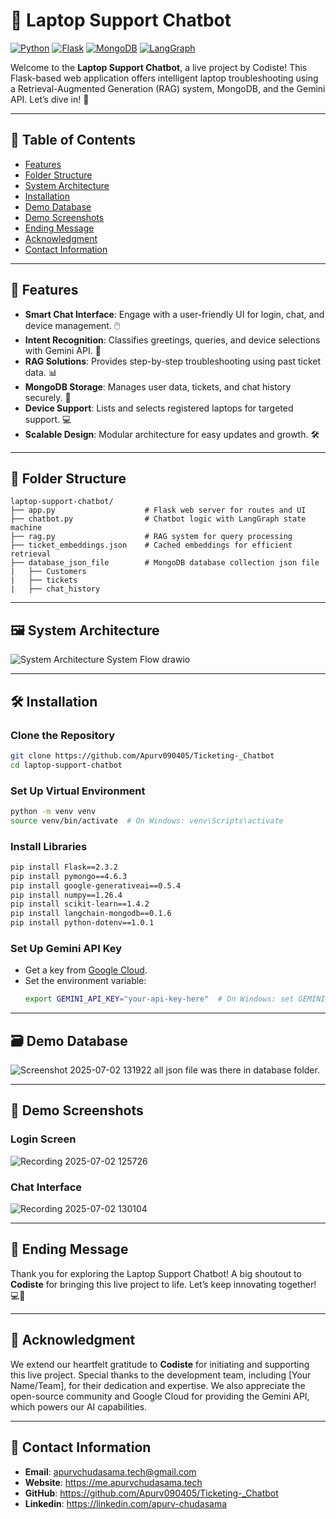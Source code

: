 # 🎉 Laptop Support Chatbot

[![Python](https://img.shields.io/badge/Python-3.8+-blue.svg)](https://python.org)
[![Flask](https://img.shields.io/badge/Flask-2.0+-green.svg)](https://flask.palletsprojects.com)
[![MongoDB](https://img.shields.io/badge/MongoDB-4.4+-brightgreen.svg)](https://mongodb.com)
[![LangGraph](https://img.shields.io/badge/LangGraph-Latest-orange.svg)](https://langchain.com)

Welcome to the **Laptop Support Chatbot**, a live project by Codiste! This Flask-based web application offers intelligent laptop troubleshooting using a Retrieval-Augmented Generation (RAG) system, MongoDB, and the Gemini API. Let’s dive in! 🚀

---

## 📖 Table of Contents

- [Features](#features)
- [Folder Structure](#folder-structure)
- [System Architecture](#system-architecture)
- [Installation](#installation)
- [Demo Database](#demo-database)
- [Demo Screenshots](#demo-screenshots)
- [Ending Message](#ending-message)
- [Acknowledgment](#acknowledgment)
- [Contact Information](#contact-information)

---

## 🎯 Features

- **Smart Chat Interface**: Engage with a user-friendly UI for login, chat, and device management. 🖱️
- **Intent Recognition**: Classifies greetings, queries, and device selections with Gemini API. 🧠
- **RAG Solutions**: Provides step-by-step troubleshooting using past ticket data. 📊
- **MongoDB Storage**: Manages user data, tickets, and chat history securely. 💾
- **Device Support**: Lists and selects registered laptops for targeted support. 💻
- **Scalable Design**: Modular architecture for easy updates and growth. 🛠️

---

## 📁 Folder Structure

```
laptop-support-chatbot/
├── app.py                    # Flask web server for routes and UI
├── chatbot.py                # Chatbot logic with LangGraph state machine
├── rag.py                    # RAG system for query processing
├── ticket_embeddings.json    # Cached embeddings for efficient retrieval
├── database_json_file        # MongoDB database collection json file
|   ├── Customers
|   ├── tickets
|   ├── chat_history
```

---

## 🖼️ System Architecture

![System Architecture   System Flow drawio](https://github.com/user-attachments/assets/85276e82-783a-4d2a-9314-6f2e084ea73f)

---

## 🛠️ Installation

### Clone the Repository
```bash
git clone https://github.com/Apurv090405/Ticketing-_Chatbot
cd laptop-support-chatbot
```

### Set Up Virtual Environment
```bash
python -m venv venv
source venv/bin/activate  # On Windows: venv\Scripts\activate
```

### Install Libraries
```bash
pip install Flask==2.3.2
pip install pymongo==4.6.3
pip install google-generativeai==0.5.4
pip install numpy==1.26.4
pip install scikit-learn==1.4.2
pip install langchain-mongodb==0.1.6
pip install python-dotenv==1.0.1
```

### Set Up Gemini API Key
- Get a key from [Google Cloud](https://cloud.google.com).
- Set the environment variable:
  ```bash
  export GEMINI_API_KEY="your-api-key-here"  # On Windows: set GEMINI_API_KEY=your-api-key-here
  ```

---

## 🗃️ Demo Database

![Screenshot 2025-07-02 131922](https://github.com/user-attachments/assets/91e54c6d-f06d-4859-ba46-0186cc09a6bb)
all json file was there in database folder.

---

## 📸 Demo Screenshots

### Login Screen
![Recording 2025-07-02 125726](https://github.com/user-attachments/assets/6842c731-ce29-400e-9bbd-484ff60fdc63)


### Chat Interface
![Recording 2025-07-02 130104](https://github.com/user-attachments/assets/a76ef80b-6c6d-4d53-bfe1-9202a24a5108)

---

## 🌟 Ending Message

Thank you for exploring the Laptop Support Chatbot! A big shoutout to **Codiste** for bringing this live project to life. Let’s keep innovating together! 💻🎉

--- 
## 🙏 Acknowledgment

We extend our heartfelt gratitude to **Codiste** for initiating and supporting this live project. Special thanks to the development team, including [Your Name/Team], for their dedication and expertise. We also appreciate the open-source community and Google Cloud for providing the Gemini API, which powers our AI capabilities.

---

## 📧 Contact Information

- **Email**: apurvchudasama.tech@gmail.com
- **Website**: https://me.apurvchudasama.tech
- **GitHub**: https://github.com/Apurv090405/Ticketing-_Chatbot
- **Linkedin**: https://linkedin.com/apurv-chudasama
